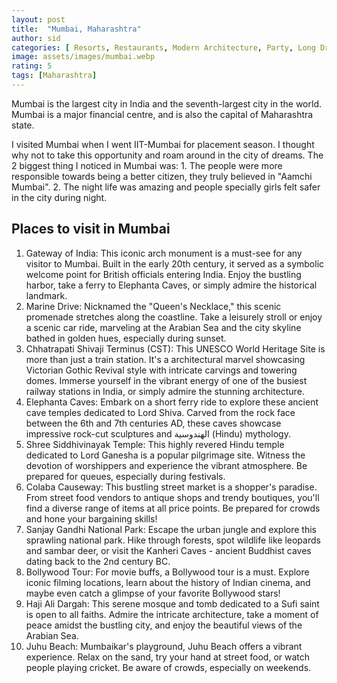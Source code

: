 ```yaml
---
layout: post
title:  "Mumbai, Maharashtra"
author: sid
categories: [ Resorts, Restaurants, Modern Architecture, Party, Long Drive, Sea, Beach ]
image: assets/images/mumbai.webp
rating: 5
tags: [Maharashtra]
---
```

Mumbai is the largest city in India and the seventh-largest city in the world. Mumbai is a major financial centre, and is also the capital of Maharashtra state.

I visited Mumbai when I went IIT-Mumbai for placement season. I thought why not to take this opportunity and roam around in the city of dreams. The 2 biggest thing I noticed in Mumbai was: 1. The people were more responsible towards being a better citizen, they truly believed in "Aamchi Mumbai". 2. The night life was amazing and people specially girls felt safer in the city during night.

<h2>Places to visit in Mumbai</h2>

1. Gateway of India: This iconic arch monument is a must-see for any visitor to Mumbai. Built in the early 20th century, it served as a symbolic welcome point for British officials entering India. Enjoy the bustling harbor, take a ferry to Elephanta Caves, or simply admire the historical landmark.
2. Marine Drive: Nicknamed the "Queen's Necklace," this scenic promenade stretches along the coastline. Take a leisurely stroll or enjoy a scenic car ride, marveling at the Arabian Sea and the city skyline bathed in golden hues, especially during sunset.
3. Chhatrapati Shivaji Terminus (CST): This UNESCO World Heritage Site is more than just a train station. It's a architectural marvel showcasing Victorian Gothic Revival style with intricate carvings and towering domes. Immerse yourself in the vibrant energy of one of the busiest railway stations in India, or simply admire the stunning architecture.
4. Elephanta Caves: Embark on a short ferry ride to explore these ancient cave temples dedicated to Lord Shiva. Carved from the rock face between the 6th and 7th centuries AD, these caves showcase impressive rock-cut sculptures and الهندوسية (Hindu) mythology.
5. Shree Siddhivinayak Temple: This highly revered Hindu temple dedicated to Lord Ganesha is a popular pilgrimage site. Witness the devotion of worshippers and experience the vibrant atmosphere.  Be prepared for queues, especially during festivals.
6. Colaba Causeway:  This bustling street market is a shopper's paradise. From street food vendors to antique shops and trendy boutiques, you'll find a diverse range of items at all price points.  Be prepared for crowds and hone your bargaining skills!
7. Sanjay Gandhi National Park: Escape the urban jungle and explore this sprawling national park. Hike through forests, spot wildlife like leopards and sambar deer, or visit the Kanheri Caves - ancient Buddhist caves dating back to the 2nd century BC.
8. Bollywood Tour:  For movie buffs, a Bollywood tour is a must. Explore iconic filming locations, learn about the history of Indian cinema, and maybe even catch a glimpse of your favorite Bollywood stars!
9. Haji Ali Dargah: This serene mosque and tomb dedicated to a Sufi saint is open to all faiths.  Admire the intricate architecture, take a moment of peace amidst the bustling city, and enjoy the beautiful views of the Arabian Sea.
10. Juhu Beach:  Mumbaikar's playground, Juhu Beach offers a vibrant experience.  Relax on the sand, try your hand at street food, or watch people playing cricket.  Be aware of crowds, especially on weekends.



<div class="pa-carousel-widget" style="width:100%; height:480px; display:none;"
  data-link="https://www.tripadvisor.in/Attractions-g304554-Activities-Mumbai_Maharashtra.html"
  data-title="Mumbai, Maharashtra"
  data-description="Resorts, Restaurants, Modern Architecture, Party, Long Drive, Sea"
  data-delay="3">
  <object data="https://lh3.googleusercontent.com/pw/AP1GczP1OpvceNVJdW-1ionhUNGssScy8KzGr0oMReRBKZYRKO-Yi8BzMt65CZL09ejnpwS0Nfw-ybdr2Elu1ODEdlAAV-BiJJol4NLUHt_Bpom96sl5jLK-=w960-rw-h720"></object>
  <object data="https://lh3.googleusercontent.com/pw/AP1GczPkayl5NdJH4YUOPmGMnfCcPJKRhf82MadXJuQuoKp0HtIU5oTumrwrUjD_MkmwiiVTKBc8ZEYfIWEug8vUVrCaBfiRyn5Sp7fqrWsPIJiIjgu06zaY=w960-rw-h720"></object>
  <object data="https://lh3.googleusercontent.com/pw/AP1GczMBM5kigsrs6JIvsfTk2FMzPRxHniPQRdoMNSthc4dSr6eTcMwoYTpUsBIkrOl-K3QoS_abqsvDKApatqBRzBX0ZM0MRW-U8Q5x27VISJkj5rALi65n=w960-rw-h720"></object>
  <object data="https://lh3.googleusercontent.com/pw/AP1GczPli3VSl8GQ0baTMZyBS1rm0Djgg-3viv7Qv5UbfxOMJsdZRP41EZ49khXwlAhgAsEOgqKDFvDhsWh554UUkdoDHEpVUjeqU-gA4I8C8OCb_kZsNPjm=w960-rw-h720"></object>
  <object data="https://lh3.googleusercontent.com/pw/AP1GczNOkv3aJhRE8rfybXXwfbp513WoZsc57TTOAahi9tO-x35yYwphzSYf3I3ftfHnIZHZmoFxElhE_jTPseeI9cNITU-jEkd7EHr6FFXCK1U67FFOV4NI=w960-rw-h720"></object>
  <object data="https://lh3.googleusercontent.com/pw/AP1GczM_U3mHGYLsniCiOHVOvMGUw6VYUPsRwfbmz2J9qLCSu0SOhP9t6ga44WNZ8t4i0lpphflwdqEePua5LKGcpffqq4SXODUQhMdYr0meiY2ZbksJOj0d=w960-rw-h720"></object>
  <object data="https://lh3.googleusercontent.com/pw/AP1GczOU12W5imSr1nGjDb9otigMvFmdq0rSLz_DonqVfwA9xE0KDUibxNTyHxwV6AbTT4sB7wSnU0dndRjV4F2X_zuTNuCS224Vv836KIBbQRLq12EEJ_3s=w960-rw-h720"></object>
  <object data="https://lh3.googleusercontent.com/pw/AP1GczNwcI9OstWZhgVjeTwF-sFzTqappZFaRECqS_5GBEigHiiWIfKH4ahdZpXylgncC-yYpMU0mjzDb2YsiZ0Cd_-z_X-49hRExUghENYeddGYOUDBEqh6=w960-rw-h720"></object>
  <object data="https://lh3.googleusercontent.com/pw/AP1GczNib63ObIGKfJj_RnjhySAcv1Jd4IzKA0nsB5LkpaFQVkkYBxQotswb6a1EBeltwyrgQ5yDQREjZ5XwOaFOv7xNHDiKiJEYaYX0AJLnDrFF63IrrK8j=w960-rw-h720"></object>
  <object data="https://lh3.googleusercontent.com/pw/AP1GczPnlq62LSijErRXg49FMVliZGfnIATpB1YX3hA4CXGXim804ODMvBVlljJ0sj78TeFO0SQLREsQ7oT7H5u5jTOg_4hwipLx4IbdsjC7HRT4_nzgeU-D=w960-rw-h720"></object>
  <object data="https://lh3.googleusercontent.com/pw/AP1GczNHPcmx2PV2sbX4CAos3W6S5V8z75SdROeVzQkuNOAYP0i7nL1t64-nArk8gjr4hh53j3vkQJHVGd10gz3Xmy7hWDitNY8XDWknzU6A7ymbzlgXGnhK=w960-rw-h720"></object>
  <object data="https://lh3.googleusercontent.com/pw/AP1GczMAEA0qLNKVQ9hoaIMRYGxVB2ScFD03Kox7ZT9qY-YEwS-ZJM4ebfuDGrKdZbnfJr2kc-jNBmFD1MrnxvBaOZGGniTDwVxdGT3JlxO0ZmxhOGE77TZ0=w960-rw-h720"></object>
  <object data="https://lh3.googleusercontent.com/pw/AP1GczNCnuLXeFM8efJ1wq-omEqM4Tm2rorjmW0ydmqj4px_7V-cAIT7Sv8Fo-t8W6083IDAXKQ6ggliBd_ydEXML3Zef1uZMFpXOm8VEaiIiEqNDyY5_HoO=w960-rw-h720"></object>
  <object data="https://lh3.googleusercontent.com/pw/AP1GczO4DRkm6Rx0CQ7IKT_YekpKQKqrJvxdU-46iak-QQmivBMFJxtFw7_HnDq1OzwFNNFa0zgh1fFfR0wF0nCk6rCvWLYogEHJ7WUlH8TejNmVrcof4rdk=w960-rw-h720"></object>
  <object data="https://lh3.googleusercontent.com/pw/AP1GczPBgDRCyaDIYJ821frNHK4gE4Qnah8ytKMzOKH-41kGy2rhRjvHFW3wxaVzXrti_e-Tr69W-xINyDqF3tz3Zy_1NHP_GWaiaH9keegp6SlhL0c-zUWm=w960-rw-h720"></object>
  <object data="https://lh3.googleusercontent.com/pw/AP1GczMgYznAhDZR7JCbYoBDNwtSkvntu-X4rV9g2RPzrMVSMfSpxtCIC8t_cEYgv0q-Hpc-0l1tyBhU54-YXPB9q5UiJiMpQ6G3Mtq_IWlSdfI04rUWNOnh=w960-rw-h720"></object>
  <object data="https://lh3.googleusercontent.com/pw/AP1GczNyY3u46cmfgY4oofnszXMhw55qEh3MhByXnfn5Vt_vtaf3zUE8zEppMdGCI-FcCSz3QyQdrgXtZ6zI03ykEU-h4CFS_IELa0uxfukavst6SdViGMqe=w960-rw-h720"></object>
  <object data="https://lh3.googleusercontent.com/pw/AP1GczNdSyyCLx4myAzkwpwSY_pQFafIuiATt7i3dkKQwVpf-MJHOe2awrfm3HUtHkRjJ-K-N1bT7RUZ-2g64StGuKVHXBtxaHld8ZLsrNHNXIm26eO0wP93=w960-rw-h720"></object>
  <object data="https://lh3.googleusercontent.com/pw/AP1GczMI79of5p-igqW5u2a1CwtrBuighsR9S5nylb9WMfq_KUJxOkLkWSxtUU2-xjFgirJ-thVv8EVqzs4DTC5CtYy7DT22cZ-Z5pPsgtNLX9MbytOrEgs1=w960-rw-h720"></object>
  <object data="https://lh3.googleusercontent.com/pw/AP1GczNLWVyMeSUo-xX9P8RWtZz9gfmdTYRjP1OreU7-O1fA1au9BPOU1lt68RKPc36GIMz3K4YhnEXEk5lBtD5KwkWAs21FOQVlvzI3zeBnbhFBcgQvAwg4=w960-rw-h720"></object>
  <object data="https://lh3.googleusercontent.com/pw/AP1GczNqoIsRR4RPj58CKQtsmE7ynrcs3rWxM5a7yUiHGt1b_I3j9wZfbAzZSi34Iop-6X16UxqFxTo-jiLGDEiX-rMfgiay5nzlC9hFPRUb-YcuT6T9EAxc=w960-rw-h720"></object>
  <object data="https://lh3.googleusercontent.com/pw/AP1GczPho45OIb9C1E9w3G4dGwiRjSJ4kGLcnsGvsF_g9YUDJn88Ky__sS1X0992BdqoAUMSEQAsFEsWJ75EvkBLyXDhEyD0qHy9zgLlX93frippKZad4s9I=w960-rw-h720"></object>
  <object data="https://lh3.googleusercontent.com/pw/AP1GczN9XzNmWhUmeeZHYY6bOmRYptEaDrBoLDrunvFyLfC8RPfOYUsCDWbHAqmBa_mCWFY_bbzF2PTOXAyow7OFPxmQMgWHLnoWEKcWtAj91bDyp82_wHOL=w960-rw-h720"></object>
  <object data="https://lh3.googleusercontent.com/pw/AP1GczP-a3InqizSRmdqszpL7Xs-PgDKexnWKeGm0HuVF-FVCEmQQ3MClYeh1dsLlph1sMYGnX2sYS7tIGZk6bGek4t62JBEjDMr1puYWCUQIds0YGhyJbMt=w960-rw-h720"></object>
  <object data="https://lh3.googleusercontent.com/pw/AP1GczPxSR7bulwTX9yQeZTAq_w_bgDw3HbwdRiREP6NrGlhOvaSEHilVGLy2Nd5Bv6cmA8aTWUJKerTx3drenhRzTXrSUj_-M59X6YBF-KIzpV8ozCPCSvm=w960-rw-h720"></object>
  <object data="https://lh3.googleusercontent.com/pw/AP1GczMr9kmP3KP70Iw4GMGj5lvPCdRWCB73PB7aUG9cQRld4ogX2WxG30rk95vKgyfCHrZmaUbq8lmcMG_5hxQ8dszgIzuTzpbsB4RrJO8yO1BuuME8vJ5d=w960-rw-h720"></object>
  <object data="https://lh3.googleusercontent.com/pw/AP1GczMgAkGyqqPwLHhnffmlaGUJV2jHvtTKc-lGJ7pr7HE1bpCLuW8192R0YwnMurrlwdWgVPzPNmYuxl0MUSg9swwF-9eJxFhr-jR2bWieicnVwfayKeqe=w960-rw-h720"></object>
  <object data="https://lh3.googleusercontent.com/pw/AP1GczOA-9O35iAtf7uRI-xQi0nsw-cMcZfCVMr4NJZU8-miwD4cY67hPCBrH44nIjPyL41RhGJ1A5DwIfGl9kb1iSZnUCoAWGj6aMKmF9VJWk92viqlQJze=w960-rw-h720"></object>
  <object data="https://lh3.googleusercontent.com/pw/AP1GczMFhnJUp1-crD7hkOLTEWQqeJ_tl3eiDS2uxi25Mg01SdIJziBcBZyv6iQ6mC5FN9Iqnt2IxN6mbu1rJNG9qoZNXnkWZsiVNi5q7AHMeQZtqL2qCTBo=w960-rw-h720"></object>
  <object data="https://lh3.googleusercontent.com/pw/AP1GczO262rX1nFpEk05b5-6ylURA9DPwR6q4nToTLlWOp1Y4c5gJOWP1kmMznDAQbf_M_Iids53Jzvn1VzOiNR4qLatMMM7nPEo3UJxUW7rXJHkRPW_Erh8=w960-rw-h720"></object>
  <object data="https://lh3.googleusercontent.com/pw/AP1GczNRYa3fxZcOR0TkdfDUXNabD9SjkFYv3dDjilXe4iPP3rLxaW5m9BwUMEaK8pCIBKxTo-ReV96fF9RZu7s04hJseZop4O0IyQfnQ7f1y53GDhZPDAYb=w960-rw-h720"></object>
  <object data="https://lh3.googleusercontent.com/pw/AP1GczOn_KKNpeDTwK487UbATriZO0Kv8entsjSi8h-uyCfpfVtMwjMHIFb-1IpZ-Abzusu_ZAvY7rdiU_TyI4_US2FyTeVVWYBh_byBG7ArzDgKwA-dTOTW=w960-rw-h720"></object>
  <object data="https://lh3.googleusercontent.com/pw/AP1GczPKr7XBSzFAS8MQcMsUZthLF2jXp0w2nWthKR-xMOyrEtQOIr7_xhfvXDFWuwGZhe1fuaEswbaVI6EEBA_4QJzAoazhr4Y4KzLnH8hYbRIIqArzudHo=w960-rw-h720"></object>
  <object data="https://lh3.googleusercontent.com/pw/AP1GczNWkc9vipmQn2sdKilEOM57gzy2DrUaIATQVBYgRd5sMkcWBUuJsUPeNGDI5MYaBRm27FD39Y-LkJ7SPhlVjjctSuIlp6DN7tkK9DnQWHjO9k1NS2Do=w960-rw-h720"></object>
  <object data="https://lh3.googleusercontent.com/pw/AP1GczNGCW0ov_PjI61AsS84lZ1xi8irx4tFQlWZqkN8y7yjMqUTTAEjUJngN6u3Qkj6m8NHGPdke6nuuc5ZLItdbe7piyBxNn7S4fMJxqk6S1_SeDZoW872=w960-rw-h720"></object>
  <object data="https://lh3.googleusercontent.com/pw/AP1GczNi_i1iN7yeI3u_AF4uTMijtxIgw86I01UXgZhdRlvBIgqC1Mki0e037d4N0IMovP2jZ-7dbJYTHMsF_4PIq3MEujqpGk2gyGkmi41c7tg1kH7ebpNp=w960-rw-h720"></object>
</div>

